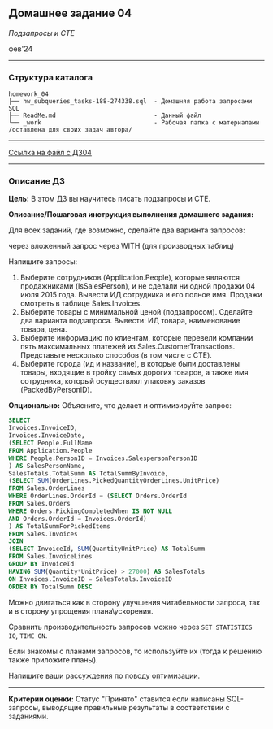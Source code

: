 ## Домашнее задание 04
*Подзапросы и CTE*

фев'24
<hr>

### Структура каталога

```
homework_04
├── hw_subqueries_tasks-188-274338.sql  - Домашняя работа запросами SQL
├── ReadMe.md                           - Данный файл
└── _work                               - Рабочая папка с материалами /оставлена для своих задач автора/

```

<hr>

[Ссылка на файл с ДЗ04](hw_subqueries_tasks-188-274338.sql)
<hr>

### Описание ДЗ

**Цель:**
В этом ДЗ вы научитесь писать подзапросы и CTE.

**Описание/Пошаговая инструкция выполнения домашнего задания:**

Для всех заданий, где возможно, сделайте два варианта запросов:

через вложенный запрос
через WITH (для производных таблиц)

Напишите запросы:
1. Выберите сотрудников (Application.People), которые являются продажниками (IsSalesPerson), и не сделали ни одной продажи 04 июля 2015 года. Вывести ИД сотрудника и его полное имя. Продажи смотреть в таблице Sales.Invoices.
2. Выберите товары с минимальной ценой (подзапросом). Сделайте два варианта подзапроса. Вывести: ИД товара, наименование товара, цена.
3. Выберите информацию по клиентам, которые перевели компании пять максимальных платежей из Sales.CustomerTransactions. Представьте несколько способов (в том числе с CTE).
4. Выберите города (ид и название), в которые были доставлены товары, входящие в тройку самых дорогих товаров, а также имя сотрудника, который осуществлял упаковку заказов (PackedByPersonID).

**Опционально:**
Объясните, что делает и оптимизируйте запрос:
```SQL
SELECT
Invoices.InvoiceID,
Invoices.InvoiceDate,
(SELECT People.FullName
FROM Application.People
WHERE People.PersonID = Invoices.SalespersonPersonID
) AS SalesPersonName,
SalesTotals.TotalSumm AS TotalSummByInvoice,
(SELECT SUM(OrderLines.PickedQuantityOrderLines.UnitPrice)
FROM Sales.OrderLines
WHERE OrderLines.OrderId = (SELECT Orders.OrderId
FROM Sales.Orders
WHERE Orders.PickingCompletedWhen IS NOT NULL
AND Orders.OrderId = Invoices.OrderId)
) AS TotalSummForPickedItems
FROM Sales.Invoices
JOIN
(SELECT InvoiceId, SUM(QuantityUnitPrice) AS TotalSumm
FROM Sales.InvoiceLines
GROUP BY InvoiceId
HAVING SUM(Quantity*UnitPrice) > 27000) AS SalesTotals
ON Invoices.InvoiceID = SalesTotals.InvoiceID
ORDER BY TotalSumm DESC
```

Можно двигаться как в сторону улучшения читабельности запроса, так и в сторону упрощения плана\ускорения.

Сравнить производительность запросов можно через ```SET STATISTICS IO```, ```TIME ON```.

Если знакомы с планами запросов, то используйте их (тогда к решению также приложите планы).

Напишите ваши рассуждения по поводу оптимизации.
<hr>

**Критерии оценки:** Статус "Принято" ставится если написаны SQL-запросы, выводящие правильные результаты в соответствии с заданиями.